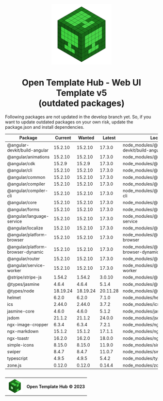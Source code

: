<p align="center">
  <a href="https://opentemplatehub.com">
    <img src="https://raw.githubusercontent.com/open-template-hub/open-template-hub.github.io/master/assets/logo/ui/web-ui-logo.png" alt="Logo" width=200>
  </a>
</p>


<h1 align="center">
Open Template Hub - Web UI Template v5
  <br/>
(outdated packages)
</h1>

Following packages are not updated in the develop branch yet. So, if you want to update outdated packages on your own risk, update the package.json and install dependencies.

| Package | Current | Wanted | Latest | Location |
| --- | --- | --- | --- | --- |
| @angular-devkit/build-angular | 15.2.10 | 15.2.10 | 17.3.0 | node_modules/@angular-devkit/build-angular |
| @angular/animations | 15.2.10 | 15.2.10 | 17.3.0 | node_modules/@angular/animations |
| @angular/cdk | 15.2.9 | 15.2.9 | 17.3.0 | node_modules/@angular/cdk |
| @angular/cli | 15.2.10 | 15.2.10 | 17.3.0 | node_modules/@angular/cli |
| @angular/common | 15.2.10 | 15.2.10 | 17.3.0 | node_modules/@angular/common |
| @angular/compiler | 15.2.10 | 15.2.10 | 17.3.0 | node_modules/@angular/compiler |
| @angular/compiler-cli | 15.2.10 | 15.2.10 | 17.3.0 | node_modules/@angular/compiler-cli |
| @angular/core | 15.2.10 | 15.2.10 | 17.3.0 | node_modules/@angular/core |
| @angular/forms | 15.2.10 | 15.2.10 | 17.3.0 | node_modules/@angular/forms |
| @angular/language-service | 15.2.10 | 15.2.10 | 17.3.0 | node_modules/@angular/language-service |
| @angular/localize | 15.2.10 | 15.2.10 | 17.3.0 | node_modules/@angular/localize |
| @angular/platform-browser | 15.2.10 | 15.2.10 | 17.3.0 | node_modules/@angular/platform-browser |
| @angular/platform-browser-dynamic | 15.2.10 | 15.2.10 | 17.3.0 | node_modules/@angular/platform-browser-dynamic |
| @angular/router | 15.2.10 | 15.2.10 | 17.3.0 | node_modules/@angular/router |
| @angular/service-worker | 15.2.10 | 15.2.10 | 17.3.0 | node_modules/@angular/service-worker |
| @stripe/stripe-js | 1.54.2 | 1.54.2 | 3.0.10 | node_modules/@stripe/stripe-js |
| @types/jasmine | 4.6.4 | 4.6.4 | 5.1.4 | node_modules/@types/jasmine |
| @types/node | 18.19.24 | 18.19.24 | 20.11.28 | node_modules/@types/node |
| helmet | 6.2.0 | 6.2.0 | 7.1.0 | node_modules/helmet |
| ics | 2.44.0 | 2.44.0 | 3.7.2 | node_modules/ics |
| jasmine-core | 4.6.0 | 4.6.0 | 5.1.2 | node_modules/jasmine-core |
| jsdom | 21.1.2 | 21.1.2 | 24.0.0 | node_modules/jsdom |
| ngx-image-cropper | 6.3.4 | 6.3.4 | 7.2.1 | node_modules/ngx-image-cropper |
| ngx-markdown | 15.1.2 | 15.1.2 | 17.1.1 | node_modules/ngx-markdown |
| ngx-toastr | 16.2.0 | 16.2.0 | 18.0.0 | node_modules/ngx-toastr |
| simple-icons | 8.15.0 | 8.15.0 | 11.9.0 | node_modules/simple-icons |
| swiper | 8.4.7 | 8.4.7 | 11.0.7 | node_modules/swiper |
| typescript | 4.9.5 | 4.9.5 | 5.4.2 | node_modules/typescript |
| zone.js | 0.12.0 | 0.12.0 | 0.14.4 | node_modules/zone.js |

<table align="right"><tr><td><a href="https://opentemplatehub.com"><img src="https://raw.githubusercontent.com/open-template-hub/open-template-hub.github.io/master/assets/logo/brand-logo.png" width="50px" alt="oth"/></a></td><td><b>Open Template Hub © 2023</b></td></tr></table>

